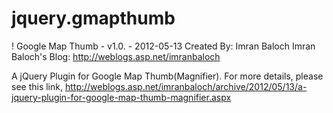 jquery.gmapthumb
================

! Google Map Thumb - v1.0. - 2012-05-13
   Created By: Imran Baloch
   Imran Baloch's Blog: http://weblogs.asp.net/imranbaloch

A jQuery Plugin for Google Map Thumb(Magnifier). For more details, please see this link, http://weblogs.asp.net/imranbaloch/archive/2012/05/13/a-jquery-plugin-for-google-map-thumb-magnifier.aspx